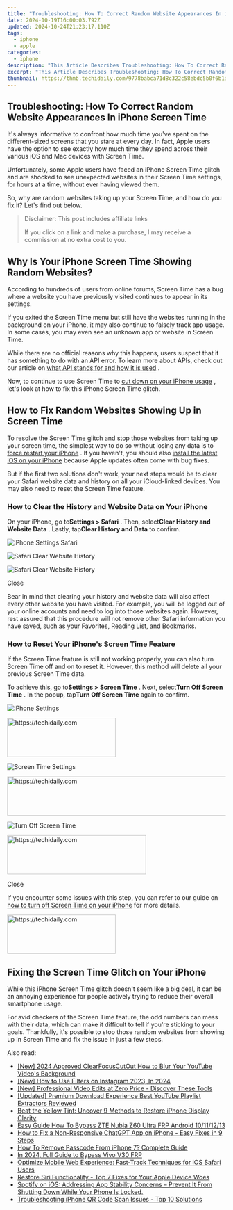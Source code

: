 ```yaml
---
title: "Troubleshooting: How To Correct Random Website Appearances In iPhone Screen Time"
date: 2024-10-19T16:00:03.792Z
updated: 2024-10-24T21:23:17.110Z
tags:
  - iphone
  - apple
categories:
  - iphone
description: "This Article Describes Troubleshooting: How To Correct Random Website Appearances In iPhone Screen Time"
excerpt: "This Article Describes Troubleshooting: How To Correct Random Website Appearances In iPhone Screen Time"
thumbnail: https://thmb.techidaily.com/9778babca71d8c322c58ebdc5b0f6b1ae6df8f808a7e29b4ee7032e1868f5ab0.jpg
---
```


## Troubleshooting: How To Correct Random Website Appearances In iPhone Screen Time

 It's always informative to confront how much time you've spent on the different-sized screens that you stare at every day. In fact, Apple users have the option to see exactly how much time they spend across their various iOS and Mac devices with Screen Time.

 Unfortunately, some Apple users have faced an iPhone Screen Time glitch and are shocked to see unexpected websites in their Screen Time settings, for hours at a time, without ever having viewed them.

 So, why are random websites taking up your Screen Time, and how do you fix it? Let's find out below.

>  Disclaimer: This post includes affiliate links
>
>  If you click on a link and make a purchase, I may receive a commission at no extra cost to you.
>

## Why Is Your iPhone Screen Time Showing Random Websites?

 According to hundreds of users from online forums, Screen Time has a bug where a website you have previously visited continues to appear in its settings.

 If you exited the Screen Time menu but still have the websites running in the background on your iPhone, it may also continue to falsely track app usage. In some cases, you may even see an unknown app or website in Screen Time.

 While there are no official reasons why this happens, users suspect that it has something to do with an API error. To learn more about APIs, check out our article on [what API stands for and how it is used](https://www.makeuseof.com/what-does-api-stand-for/) .

 Now, to continue to use Screen Time to [cut down on your iPhone usage](https://www.makeuseof.com/tag/ios-screen-time/) , let's look at how to fix this iPhone Screen Time glitch.

## How to Fix Random Websites Showing Up in Screen Time

 To resolve the Screen Time glitch and stop those websites from taking up your screen time, the simplest way to do so without losing any data is to [force restart your iPhone](https://www.makeuseof.com/tag/restart-iphone-recovery-mode/) . If you haven't, you should also [install the latest iOS on your iPhone](https://www.makeuseof.com/tag/update-iphone-ios-apps-data/) because Apple updates often come with bug fixes.

 But if the first two solutions don't work, your next steps would be to clear your Safari website data and history on all your iCloud-linked devices. You may also need to reset the Screen Time feature.

### How to Clear the History and Website Data on Your iPhone

 On your iPhone, go to**Settings > Safari** . Then, select**Clear History and Website Data** . Lastly, tap**Clear History and Data** to confirm.

![iPhone Settings Safari](https://static1.makeuseofimages.com/wordpress/wp-content/uploads/2022/01/IMG_8806.PNG)

![Safari Clear Website History](https://static1.makeuseofimages.com/wordpress/wp-content/uploads/2022/01/IMG_8807.PNG)

![Safari Clear Website History](https://static1.makeuseofimages.com/wordpress/wp-content/uploads/2022/01/IMG_8808.PNG)

Close

 Bear in mind that clearing your history and website data will also affect every other website you have visited. For example, you will be logged out of your online accounts and need to log into those websites again. However, rest assured that this procedure will not remove other Safari information you have saved, such as your Favorites, Reading List, and Bookmarks.

### How to Reset Your iPhone's Screen Time Feature

 If the Screen Time feature is still not working properly, you can also turn Screen Time off and on to reset it. However, this method will delete all your previous Screen Time data.

 To achieve this, go to**Settings > Screen Time** . Next, select**Turn Off Screen Time** . In the popup, tap**Turn Off Screen Time** again to confirm.

![iPhone Settings](https://static1.makeuseofimages.com/wordpress/wp-content/uploads/2022/01/IMG_8811.PNG)

<!-- affiliate ads begin -->
<a href="https://bluettius.sjv.io/c/5597632/2139120/17108" target="_top" id="2139120">
  <img src="//a.impactradius-go.com/display-ad/17108-2139120" border="0" alt="https://techidaily.com" width="250" height="90"/>
</a>
<img height="0" width="0" src="https://bluettius.sjv.io/i/5597632/2139120/17108" style="position:absolute;visibility:hidden;" border="0" />
<!-- affiliate ads end -->

![Screen Time Settings](https://static1.makeuseofimages.com/wordpress/wp-content/uploads/2022/01/IMG_8810.PNG)

<!-- affiliate ads begin -->
<a href="https://imp.i357552.net/c/5597632/1061528/11832" target="_top" id="1061528">
  <img src="//a.impactradius-go.com/display-ad/11832-1061528" border="0" alt="https://techidaily.com" width="728" height="90"/>
</a>
<img height="0" width="0" src="https://imp.i357552.net/i/5597632/1061528/11832" style="position:absolute;visibility:hidden;" border="0" />
<!-- affiliate ads end -->

![Turn Off Screen Time](https://static1.makeuseofimages.com/wordpress/wp-content/uploads/2022/01/IMG_8809.PNG)

<!-- affiliate ads begin -->
<a href="https://aligracehair.sjv.io/c/5597632/2135371/19272" target="_top" id="2135371">
  <img src="//a.impactradius-go.com/display-ad/19272-2135371" border="0" alt="https://techidaily.com" width="320" height="90"/>
</a>
<img height="0" width="0" src="https://aligracehair.sjv.io/i/5597632/2135371/19272" style="position:absolute;visibility:hidden;" border="0" />
<!-- affiliate ads end -->

Close

 If you encounter some issues with this step, you can refer to our guide on [how to turn off Screen Time on your iPhone](https://www.makeuseof.com/turn-off-screen-time/) for more details.

<!-- affiliate ads begin -->
<a href="https://bluettius.sjv.io/c/5597632/2139107/17108" target="_top" id="2139107">
  <img src="//a.impactradius-go.com/display-ad/17108-2139107" border="0" alt="https://techidaily.com" width="250" height="90"/>
</a>
<img height="0" width="0" src="https://bluettius.sjv.io/i/5597632/2139107/17108" style="position:absolute;visibility:hidden;" border="0" />
<!-- affiliate ads end -->

## Fixing the Screen Time Glitch on Your iPhone

 While this iPhone Screen Time glitch doesn't seem like a big deal, it can be an annoying experience for people actively trying to reduce their overall smartphone usage.

 For avid checkers of the Screen Time feature, the odd numbers can mess with their data, which can make it difficult to tell if you're sticking to your goals. Thankfully, it's possible to stop those random websites from showing up in Screen Time and fix the issue in just a few steps.

<ins class="adsbygoogle"
     style="display:block"
     data-ad-format="autorelaxed"
     data-ad-client="ca-pub-7571918770474297"
     data-ad-slot="1223367746"></ins>

<ins class="adsbygoogle"
     style="display:block"
     data-ad-client="ca-pub-7571918770474297"
     data-ad-slot="8358498916"
     data-ad-format="auto"
     data-full-width-responsive="true"></ins>

<span class="atpl-alsoreadstyle">Also read:</span>
<div><ul>
<li><a href="https://eaxpv-info.techidaily.com/new-2024-approved-clearfocuscutout-how-to-blur-your-youtube-videos-background/"><u>[New] 2024 Approved ClearFocusCutOut How to Blur Your YouTube Video's Background</u></a></li>
<li><a href="https://instagram-clips.techidaily.com/new-how-to-use-filters-on-instagram-2023-in-2024/"><u>[New] How to Use Filters on Instagram 2023, In 2024</u></a></li>
<li><a href="https://youtube-zero.techidaily.com/rofessional-video-edits-at-zero-price-discover-these-tools/"><u>[New] Professional Video Edits at Zero Price - Discover These Tools</u></a></li>
<li><a href="https://youtube-data.techidaily.com/ed-premium-download-experience-best-youtube-playlist-extractors-reviewed/"><u>[Updated] Premium Download Experience Best YouTube Playlist Extractors Reviewed</u></a></li>
<li><a href="https://fox-that.techidaily.com/beat-the-yellow-tint-uncover-9-methods-to-restore-iphone-display-clarity/"><u>Beat the Yellow Tint: Uncover 9 Methods to Restore iPhone Display Clarity</u></a></li>
<li><a href="https://bypass-frp.techidaily.com/easy-guide-how-to-bypass-zte-nubia-z60-ultra-frp-android-10111213-by-drfone-android/"><u>Easy Guide How To Bypass ZTE Nubia Z60 Ultra FRP Android 10/11/12/13</u></a></li>
<li><a href="https://fox-that.techidaily.com/how-to-fix-a-non-responsive-chatgpt-app-on-iphone-easy-fixes-in-9-steps/"><u>How to Fix a Non-Responsive ChatGPT App on iPhone - Easy Fixes in 9 Steps</u></a></li>
<li><a href="https://ios-unlock.techidaily.com/how-to-remove-passcode-from-iphone-7-complete-guide-by-drfone-ios/"><u>How To Remove Passcode From iPhone 7? Complete Guide</u></a></li>
<li><a href="https://bypass-frp.techidaily.com/in-2024-full-guide-to-bypass-vivo-v30-frp-by-drfone-android/"><u>In 2024, Full Guide to Bypass Vivo V30 FRP</u></a></li>
<li><a href="https://fox-that.techidaily.com/optimize-mobile-web-experience-fast-track-techniques-for-ios-safari-users/"><u>Optimize Mobile Web Experience: Fast-Track Techniques for iOS Safari Users</u></a></li>
<li><a href="https://fox-that.techidaily.com/1721478318443-restore-siri-functionality-top-7-fixes-for-your-apple-device-woes/"><u>Restore Siri Functionality - Top 7 Fixes for Your Apple Device Woes</u></a></li>
<li><a href="https://fox-that.techidaily.com/1721480111376-spotify-on-ios-addressing-app-stability-concerns-prevent-it-from-shutting-down-while-your-phone-is-locked/"><u>Spotify on iOS: Addressing App Stability Concerns – Prevent It From Shutting Down While Your Phone Is Locked.</u></a></li>
<li><a href="https://fox-that.techidaily.com/troubleshooting-iphone-qr-code-scan-issues-top-10-solutions/"><u>Troubleshooting iPhone QR Code Scan Issues - Top 10 Solutions</u></a></li>
</ul></div>

